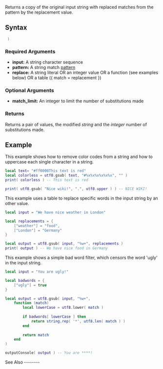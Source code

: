 Returns a copy of the original input string with replaced matches from the pattern by the replacement value.

Syntax
------

``` lua
 )
```

### Required Arguments

-   **input:** A string character sequence
-   **pattern:** A string match [pattern](http://lua-users.org/wiki/PatternsTutorial)
-   **replace:** A string literal OR an integer value OR a function (see examples below) OR a table ({ match = replacement })

### Optional Arguments

-   **match\_limit:** An integer to limit the number of substitutions made

### Returns

Returns a pair of values, the modified *string* and the *integer* number of substitutions made.

Example
-------

<section name="Server" class="server" show="true">
This example shows how to remove color codes from a string and how to uppercase each single character in a string.

``` lua
local text= "#ff0000This text is red"
local colorless = utf8.gsub( text, "#%x%x%x%x%x%x", "" )
print( colorless ) -- This text is red

print( utf8.gsub( "Nice wiki!", ".", utf8.upper ) ) -- NICE WIKI!
```

</section>
<section name="Server" class="server" show="true">
This example uses a table to replace specific words in the input string by an other value.

``` lua
local input = "We have nice weather in London"

local replacements = {
    ["weather"] = "food",
    ["London"] = "Germany"
}

local output = utf8.gsub( input, "%w+", replacements )
print( output ) -- We have nice food in Germany
```

</section>
<section name="Client" class="client" show="true">
This example shows a simple bad word filter, which censors the word 'ugly' in the input string.

``` lua
local input = "You are ugly!"

local badwords = {
    ["ugly"] = true
}

local output = utf8.gsub( input, "%w+",
    function (match)
        local lowerCase = utf8.lower( match )
        
        if badwords[ lowerCase ] then
            return string.rep( '*', utf8.len( match ) )
        end
        
        return match
    end
)

outputConsole( output ) -- You are ****!
```

</section>
See Also
--------
